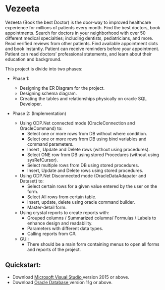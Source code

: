 # Vezeeta

Vezeeta (Book the best Doctor) is the door-way to improved healthcare experience for millions of patients every month. Find the best doctors, book appointments. Search for doctors in your neighborhood with over 50 different medical specialties; including dentists, pediatricians, and more. Read verified reviews from other patients. Find available appointment slots and book instantly. Patient can receive reminders before your appointment. Patient can read doctors’ professional statements, and learn about their education and background.

This project is divide into two phases:
 - Phase 1:
   - Designing the ER Diagram for the project.
   - Designing schema diagram.
   - Creating the tables and relationships physically on oracle SQL Developer.

 - Phase 2: (Implementation)
   - Using ODP.Net connected mode (OracleConnection and OracleCommand) to:
      - Select one or more rows from DB without where condition.
      - Select one or more rows from DB using bind variables and command parameters.
      - Insert , Update and Delete rows (without using procedures).
      - Select ONE row from DB using stored Procedures (without using sysRefCursor).
      - Select multiple rows from DB using stored procedures.
      - Insert, Update and Delete rows using stored procedures.
   - Using ODP.Net Disconnected mode (OracleDataAdapater and Dataset) to:
      - Select certain rows for a given value entered by the user on the form.
      - Select All rows from certain table.
      - Insert, update, delete using oracle command builder.
      - Master-detail form.
   - Using crystal reports to create reports with:
      - Grouped columns / Summarized columns/ Formulas / Labels to enhance design and readability.
      - Parameters with different data types.
      - Calling reports from C#.
   - GUI:
      - There should be a main form containing menus to open all forms and reports of the project.

## Quickstart:
- Download <a href="https://visualstudio.microsoft.com/downloads/" target="_blank"> Microsoft Visual Studio </a> version 2015 or above.
- Download <a href="https://www.oracle.com/database/technologies/oracle-database-software-downloads.html" target="_blank"> Oracle Database </a> version 11g or above.
